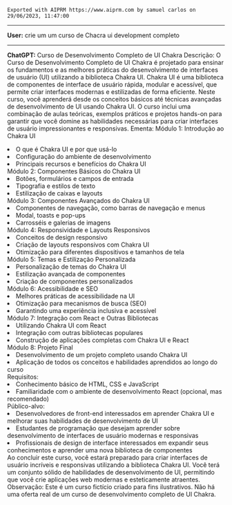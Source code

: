 
```
Exported with AIPRM https://www.aiprm.com by samuel carlos on 29/06/2023, 11:47:00
```

---


**User:**
crie um um curso de Chacra ui development  completo

---

**ChatGPT:**
Curso de Desenvolvimento Completo de UI Chakra
Descrição:
O Curso de Desenvolvimento Completo de UI Chakra é projetado para ensinar os fundamentos e as melhores práticas do desenvolvimento de interfaces de usuário (UI) utilizando a biblioteca Chakra UI. Chakra UI é uma biblioteca de componentes de interface de usuário rápida, modular e acessível, que permite criar interfaces modernas e estilizadas de forma eficiente.
Neste curso, você aprenderá desde os conceitos básicos até técnicas avançadas de desenvolvimento de UI usando Chakra UI. O curso inclui uma combinação de aulas teóricas, exemplos práticos e projetos hands-on para garantir que você domine as habilidades necessárias para criar interfaces de usuário impressionantes e responsivas.
Ementa:
Módulo 1: Introdução ao Chakra UI
<li>O que é Chakra UI e por que usá-lo</li><li>Configuração do ambiente de desenvolvimento</li><li>Principais recursos e benefícios do Chakra UI</li>
Módulo 2: Componentes Básicos do Chakra UI
<li>Botões, formulários e campos de entrada</li><li>Tipografia e estilos de texto</li><li>Estilização de caixas e layouts</li>
Módulo 3: Componentes Avançados do Chakra UI
<li>Componentes de navegação, como barras de navegação e menus</li><li>Modal, toasts e pop-ups</li><li>Carrosséis e galerias de imagens</li>
Módulo 4: Responsividade e Layouts Responsivos
<li>Conceitos de design responsivo</li><li>Criação de layouts responsivos com Chakra UI</li><li>Otimização para diferentes dispositivos e tamanhos de tela</li>
Módulo 5: Temas e Estilização Personalizada
<li>Personalização de temas do Chakra UI</li><li>Estilização avançada de componentes</li><li>Criação de componentes personalizados</li>
Módulo 6: Acessibilidade e SEO
<li>Melhores práticas de acessibilidade na UI</li><li>Otimização para mecanismos de busca (SEO)</li><li>Garantindo uma experiência inclusiva e acessível</li>
Módulo 7: Integração com React e Outras Bibliotecas
<li>Utilizando Chakra UI com React</li><li>Integração com outras bibliotecas populares</li><li>Construção de aplicações completas com Chakra UI e React</li>
Módulo 8: Projeto Final
<li>Desenvolvimento de um projeto completo usando Chakra UI</li><li>Aplicação de todos os conceitos e habilidades aprendidos ao longo do curso</li>
Requisitos:
<li>Conhecimento básico de HTML, CSS e JavaScript</li><li>Familiaridade com o ambiente de desenvolvimento React (opcional, mas recomendado)</li>
Público-alvo:
<li>Desenvolvedores de front-end interessados em aprender Chakra UI e melhorar suas habilidades de desenvolvimento de UI</li><li>Estudantes de programação que desejam aprender sobre desenvolvimento de interfaces de usuário modernas e responsivas</li><li>Profissionais de design de interface interessados em expandir seus conhecimentos e aprender uma nova biblioteca de componentes</li>
Ao concluir este curso, você estará preparado para criar interfaces de usuário incríveis e responsivas utilizando a biblioteca Chakra UI. Você terá um conjunto sólido de habilidades de desenvolvimento de UI, permitindo que você crie aplicações web modernas e esteticamente atraentes.
Observação: Este é um curso fictício criado para fins ilustrativos. Não há uma oferta real de um curso de desenvolvimento completo de UI Chakra.